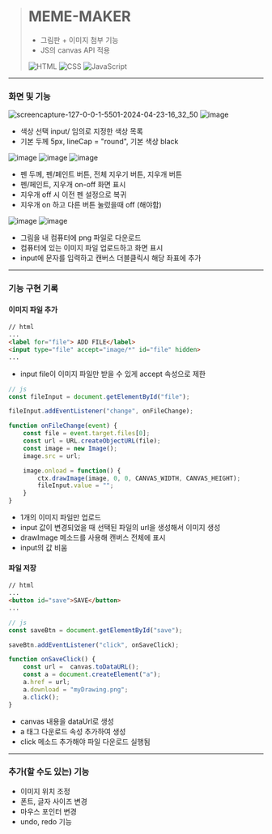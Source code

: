 > # MEME-MAKER
> - 그림판 + 이미지 첨부 기능
> - JS의 canvas API 적용
> 
> ![HTML](https://img.shields.io/badge/HTML-239120?style=for-the-badge&logo=html5&logoColor=white
) ![CSS](https://img.shields.io/badge/CSS-239120?&style=for-the-badge&logo=css3&logoColor=white
) ![JavaScript](https://img.shields.io/badge/JavaScript-F7DF1E?style=for-the-badge&logo=JavaScript&logoColor=white
)

---
### 화면 및 기능
![screencapture-127-0-0-1-5501-2024-04-23-16_32_50](https://github.com/jserin/meme-maker/assets/126732429/74f2b4ff-a278-4e03-aeec-342c1f2468f0)
![image](https://github.com/jserin/meme-maker/assets/126732429/9324ec92-477f-41a9-88f5-3f71f7683876)
- 색상 선택 input/ 임의로 지정한 색상 목록
- 기본 두께 5px, lineCap = "round", 기본 색상 black

![image](https://github.com/jserin/meme-maker/assets/126732429/abf37d4e-fa59-444d-92b8-f8634ded3945)
![image](https://github.com/jserin/meme-maker/assets/126732429/cfbcfb46-79b2-461b-87ed-55c520b210c1)
![image](https://github.com/jserin/meme-maker/assets/126732429/c1fe0d35-5a10-4f08-b027-47d34b17a906)
- 펜 두께, 펜/페인트 버튼, 전체 지우기 버튼, 지우개 버튼
- 펜/페인트, 지우개 on-off 화면 표시
- 지우개 off 시 이전 펜 설정으로 복귀
- 지우개 on 하고 다른 버튼 눌렀을때 off (해야함)

![image](https://github.com/jserin/meme-maker/assets/126732429/f5168347-f8f9-4574-abbb-14d6b15fdba3)
![image](https://github.com/jserin/meme-maker/assets/126732429/8edb7c8c-a8c3-4a26-8adc-9596a85de9eb)
- 그림을 내 컴퓨터에 png 파일로 다운로드
- 컴퓨터에 있는 이미지 파일 업로드하고 화면 표시
- input에 문자를 입력하고 캔버스 더블클릭시 해당 좌표에 추가

---
### 기능 구현 기록
#### 이미지 파일 추가
```html
// html
...
<label for="file"> ADD FILE</label>
<input type="file" accept="image/*" id="file" hidden>
...
```
- input file이 이미지 파일만 받을 수 있게 accept 속성으로 제한

```JavaScript
// js
const fileInput = document.getElementById("file");

fileInput.addEventListener("change", onFileChange);

function onFileChange(event) {
    const file = event.target.files[0];
    const url = URL.createObjectURL(file);
    const image = new Image();
    image.src = url;

    image.onload = function() {
        ctx.drawImage(image, 0, 0, CANVAS_WIDTH, CANVAS_HEIGHT);
        fileInput.value = "";
    }
}
```
- 1개의 이미지 파일만 업로드
- input 값이 변경되었을 때 선택된 파일의 url을 생성해서 이미지 생성
- drawImage 메소드를 사용해 캔버스 전체에 표시
- input의 값 비움

#### 파일 저장
```html
// html
...
<button id="save">SAVE</button>
...
```

```JavaScript
// js
const saveBtn = document.getElementById("save");

saveBtn.addEventListener("click", onSaveClick);

function onSaveClick() {
    const url =  canvas.toDataURL();
    const a = document.createElement("a");
    a.href = url;
    a.download = "myDrawing.png";
    a.click();
}
```
- canvas 내용을 dataUrl로 생성
- a 태그 다운로드 속성 추가하여 생성
- click 메소드 추가해야 파일 다운로드 실행됨

---
### 추가(할 수도 있는) 기능
- 이미지 위치 조정
- 폰트, 글자 사이즈 변경
- 마우스 포인터 변경
- undo, redo 기능
  

